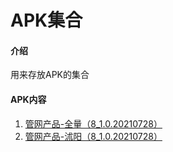 # APK集合

#### 介绍
用来存放APK的集合


#### APK内容

1.  [管网产品-全量（8_1.0.20210728）](https://ghproxy.com/https://media.githubusercontent.com/media/houlian0/apk-set/master/GwFrame_all.apk)
2.  [管网产品-沭阳（8_1.0.20210728）](https://ghproxy.com/https://raw.githubusercontent.com/houlian/apk-set/master/GwFrame_shuyang.apk)







